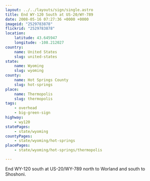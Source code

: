 ```yaml
---
layout: ../../layouts/sign/single.astro
title: End WY-120 South at US-20/WY-789
date: 2008-05-16 07:27:36 +0000 +0000
imageid: "2529783878"
flickrid: "2529783878"
location:
    latitude: 43.645947
    longitude: -108.212027
country:
    name: United States
    slug: united-states
state:
    name: Wyoming
    slug: wyoming
county:
    name: Hot Springs County
    slug: hot-springs
place:
    name: Thermopolis
    slug: thermopolis
tags:
    - overhead
    - big-green-sign
highway:
    - wy120
statePages:
    - state/wyoming
countyPages:
    - state/wyoming/hot-springs
placePages:
    - state/wyoming/hot-springs/thermopolis

---
```

End WY-120 south at US-20/WY-789 north to Worland and south to Shoshoni.